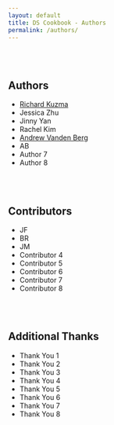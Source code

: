```yaml
---
layout: default
title: DS Cookbook - Authors
permalink: /authors/
---
```


<br><br>
## Authors
- [Richard Kuzma](https://www.linkedin.com/in/richard-s-kuzma/)
- Jessica Zhu
- Jinny Yan
- Rachel Kim
- [Andrew Vanden Berg](https://www.linkedin.com/in/andrew-vanden-berg-15294ba1/)
- AB
- Author 7
- Author 8

<br><br>
## Contributors
- JF
- BR
- JM
- Contributor 4
- Contributor 5
- Contributor 6
- Contributor 7
- Contributor 8

<br><br>
## Additional Thanks
- Thank You 1
- Thank You 2
- Thank You 3
- Thank You 4
- Thank You 5
- Thank You 6
- Thank You 7
- Thank You 8
